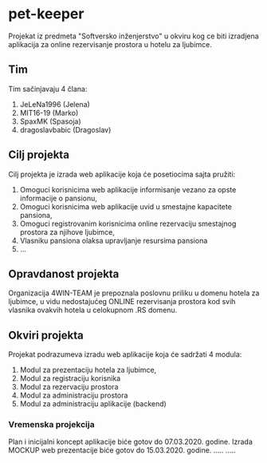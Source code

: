 # pet-keeper

Projekat iz predmeta  "Softversko inženjerstvo" u okviru kog ce biti izradjena aplikacija za online
rezervisanje prostora u hotelu za ljubimce.

## Tim

Tim sačinjavaju 4 člana:

1. JeLeNa1996 (Jelena)
2. MIT16-19 (Marko)
3. SpaxMK (Spasoja)
4. dragoslavbabic (Dragoslav)

## Cilj projekta

Cilj projekta je izrada web aplikacije koja će posetiocima sajta pružiti:

1. Omoguci korisnicima web aplikacije informisanje vezano za opste informacije o pansionu,
2. Omoguci korisnicima web aplikacije uvid u smestajne kapacitete pansiona,
3. Omoguci registrovanim korisnicima online rezervaciju smestajnog prostora za njihove ljubimce,
4. Vlasniku pansiona olaksa upravljanje resursima pansiona
5. ...

## Opravdanost projekta

Organizacija 4WIN-TEAM je prepoznala poslovnu priliku u domenu hotela za ljubimce,
u vidu nedostajućeg ONLINE rezervisanja prostora kod svih vlasnika ovakvih hotela u
celokupnom .RS domenu.

## Okviri projekta

Projekat podrazumeva izradu web aplikacije koja će sadržati 4 modula:

1. Modul za prezentaciju hotela za ljubimce,
2. Modul za registraciju korisnika
3. Modul za rezervaciju prostora
4. Modul za administraciju prostora
5. Modul za administraciju aplikacije (backend)

### Vremenska projekcija

Plan i inicijalni koncept aplikacije biće gotov do 07.03.2020. godine.
Izrada MOCKUP web prezentacije biće gotov do 15.03.2020. godine.
 .....
 .....
